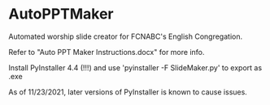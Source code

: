 # AutoPPTMaker
Automated worship slide creator for FCNABC's English Congregation.

Refer to "Auto PPT Maker Instructions.docx" for more info.

Install PyInstaller 4.4 (!!!) and use 'pyinstaller -F SlideMaker.py' to export as .exe

As of 11/23/2021, later versions of PyInstaller is known to cause issues.